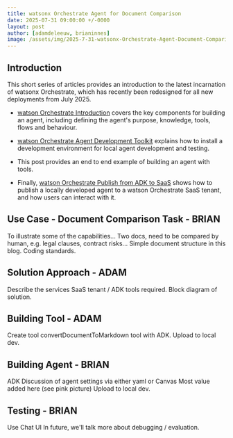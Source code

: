 ```yaml
---
title: watsonx Orchestrate Agent for Document Comparison
date: 2025-07-31 09:00:00 +/-0000
layout: post
author: [adamdeleeuw, brianinnes]
image: /assets/img/2025-7-31-watsonx-Orchestrate-Agent-Document-Comparison/watsonxassistant_lifecycle_1x1_16x9.jpeg
---
```


## Introduction

This short series of articles provides an introduction to the latest incarnation of watsonx Orchestrate, which has recently been redesigned for all new deployments from July 2025.

* [watson Orchestrate Introduction](https://deleeuw.me.uk/posts/2025-7-31-watsonx-Orchestrate-Introduction/) covers the key components for building an agent, including defining the agent's purpose, knowledge, tools, flows and behaviour.

* [watson Orchestrate Agent Development Toolkit](https://deleeuw.me.uk/posts/2025-7-31-watsonx-Orchestrate-Agent-Development-Toolkit) explains how to install a development environment for local agent development and testing.

* This post provides an end to end example of building an agent with tools.

* Finally, [watson Orchestrate Publish from ADK to SaaS](https://deleeuw.me.uk/posts/2025-7-31-watsonx-Orchestrate-Publish-From-ADK-To-SaaS) shows how to publish a locally developed agent to a watson Orchestrate SaaS tenant, and how users can interact with it.


## Use Case - Document Comparison Task - BRIAN

To illustrate some of the capabilities...
Two docs, need to be compared by human, e.g. legal clauses, contract risks...
Simple document structure in this blog. Coding standards.

## Solution Approach - ADAM

Describe the services SaaS tenant / ADK tools required.
Block diagram of solution.

## Building Tool - ADAM

Create tool convertDocumentToMarkdown tool with ADK.
Upload to local dev.

## Building Agent - BRIAN

ADK
Discussion of agent settings via either yaml or Canvas
Most value added here (see pink picture)
Upload to local dev.

## Testing - BRIAN

Use Chat UI
In future, we'll talk more about debugging / evaluation.


